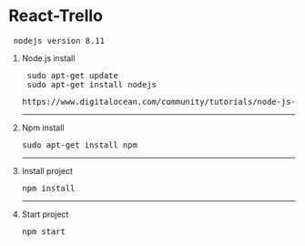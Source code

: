 # React-Trello
<pre> nodejs version 8.11 </pre>
1) Node.js install
    <pre> sudo apt-get update <br> sudo apt-get install nodejs</pre>
    <pre>https://www.digitalocean.com/community/tutorials/node-js-ubuntu-16-04-ru</pre>
    ------------------
2) Npm install
    <pre>sudo apt-get install npm</pre>
    ------------------
4) Install project
   <pre>npm install</pre>
    ------------------
5) Start project
   <pre>npm start</pre>
